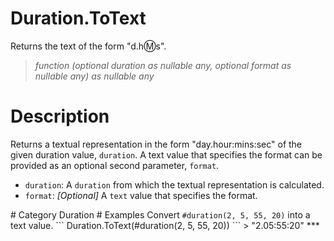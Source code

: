 ﻿# Duration.ToText
Returns the text of the form "d.h:m:s".
> _function (optional duration as nullable any, optional format as nullable any) as nullable any_
# Description 
Returns a textual representation in the form "day.hour:mins:sec" of the given duration value, <code>duration</code>. 
    A text value that specifies the format can be provided as an optional second parameter, <code>format</code>. 
 <ul>
        <li><code>duration</code>: A <code>duration</code> from which the textual representation is calculated.</li>  
  <li><code>format</code>: <i>[Optional]</i> A <code>text</code> value that specifies the format.</li>   
      </ul>
# Category 
Duration
# Examples 
Convert <code>#duration(2, 5, 55, 20)</code> into a text value.
```
Duration.ToText(#duration(2, 5, 55, 20))
```
> "2.05:55:20"
***
